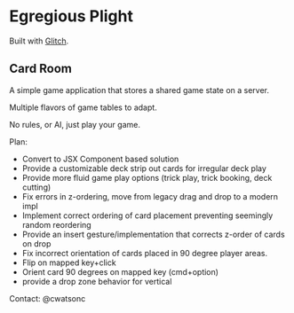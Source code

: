 Egregious Plight
=================

Built with [Glitch](https://glitch.com/about).


Card Room
------------
A simple game application that stores a shared game state on a server. 

Multiple flavors of game tables to adapt. 

No rules, or AI, just play your game.

Plan:

* Convert to JSX Component based solution
* Provide a customizable deck strip out cards for irregular deck play
* Provide more fluid game play options (trick play, trick booking, deck cutting)
* Fix errors in z-ordering, move from legacy drag and drop to a modern impl
* Implement correct ordering of card placement preventing seemingly random reordering
* Provide an insert gesture/implementation that corrects z-order of cards on drop
* Fix incorrect orientation of cards placed in 90 degree player areas.
* Flip on mapped key+click
* Orient card 90 degrees on mapped key (cmd+option)
* provide a drop zone behavior for vertical 

Contact: @cwatsonc




